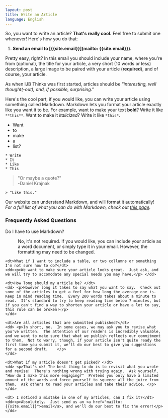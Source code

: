 ```yaml
---
layout: post
title: Write an Article
language: English
---
```


So, you want to write an article?  **That's really cool.**  Feel free to submit one whenever!  Here's how you do that:

1. **Send an email to [{{site.email}}](mailto: {{site.email}}).**

Pretty easy, right?  In this email you should include your name, where you're from (optional), the title for your article, a very short (10 words or less) description, a large image to be paired with your article (**required**), and of course, your article.

As when IJB Thinks was first started, articles should be *"interesting, well thought(-out), and, if possible, surprising."*

Here's the cool part, if you would like, you can write your article using something called Markdown.  Markdown lets you format your article exactly like you want it to be.  For example, want to make your text **bold**?  Write it like `**this**`.
Want to make it *italicized*?  Write it like `*this*`.

* Want 
* to
* make
* a
* list?

``` 
* Write
* It
* Like
* This
```

> "Or maybe a quote?" <br> -Daniel Krajnak

`> "Like this."`

Our website can understand Markdown, and will format it automatically!<br> 
*For a full list of what you can do with Markdown, check out [this page](https://github.com/adam-p/markdown-here/wiki/Markdown-Cheatsheet).*


### Frequently Asked Questions

<dl>
	<dt>Do I have to use Markdown?</dt>
	<dd> <p>No, it's not required. If you would like, you can include your article as a word document, or simply type it in your email.  However, the formattting may need to be changed.</p></dd>

	<dt>What if I want to include a table, or two collumns or something I'm not sure how to do?</dt>
	<dd><p>We want to make sure your article looks great.  Just ask, and we will try to accomodate any special needs you may have.</p> </dd>

	<dt>How long should my article be? </dt>
	<dd> <p>However long it takes to say what you want to say.  Check out some of the articles to get a feel for how long the average one is.  Keep in mind reading time.  Every 200 words takes about a minute to read.  It's standard to try to keep reading time below 7 minutes, but if you can't find a way to shorten your article or have a lot to say, this rule can be broken!</p>
	</dd>

	<dt>Are all articles that are submitted published?</dt>
	<dd> <p>In short, no.  In some cases, we may ask you to revise what you've written.  The attention of our readers is incredibly valuable, and we want to make sure that what we publish reflects our commitment to them.  Not to worry, though, if your article isn't quite ready the first time you submit it, we'll do our best to give you suggestions for a second draft.    </p>
	</dd>

	<dt>What if my article doesn't get picked? </dt>
	<dd> <p>That's ok! The best thing to do is to revisit what you wrote and revise!  There's nothing wrong with trying again.  Ask yourself, "How do I make this more engaging?"  Pretend you only have a limited amount of the words and force yourself to squeeze all the juice from them.  Ask others to read your articles and take their advice. </p>
	</dd>

	<dt> I noticed a mistake in one of my articles, can I fix it?</dt>
	<dd><p>Absolutely.  Just send us an <a href="mailto:{{site.email}}">email</a>, and we'll do our best to fix the error!</p></dd>
</dl>


